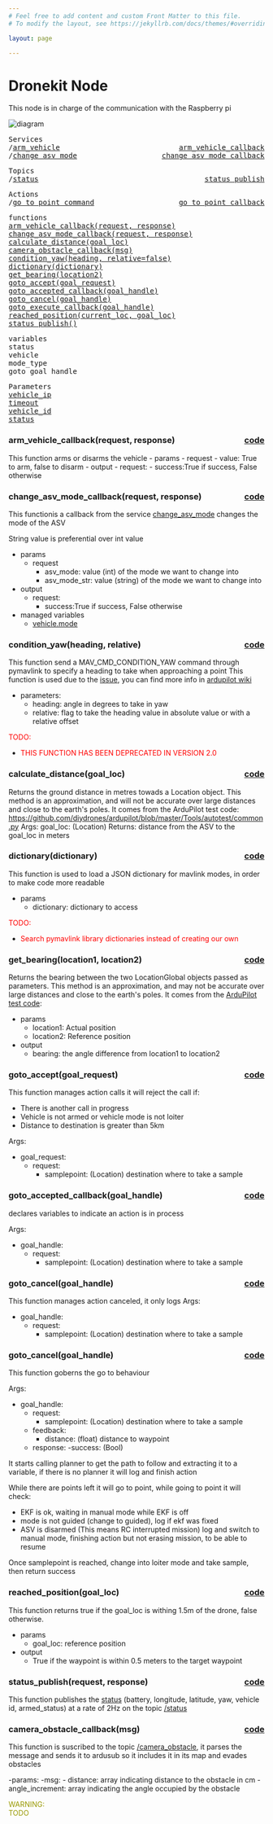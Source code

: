 ```yaml
---
# Feel free to add content and custom Front Matter to this file.
# To modify the layout, see https://jekyllrb.com/docs/themes/#overriding-theme-defaults

layout: page

---
```

<H1>Dronekit Node</H1> 

This node is in charge of the communication with the Raspberry pi

![diagram](../../../assets/dronekit.jpg)

<pre>
Services
/<a href="./services/arm_vehicle.html">arm_vehicle</a>  <a href="#arm_vehicle_callback" style="float:right;text-align:right;">arm_vehicle_callback</a>
/<a href="./services/change_asv_mode.html">change_asv_mode</a> <a href="#change_asv_mode_callback" style="float:right;text-align:right;">change_asv_mode_callback</a>
</pre>

<pre>
Topics
/<a href="./topics/status.html">status</a>  <a href="#status_publish" style="float:right;text-align:right;">status_publish</a>
</pre>

<pre>
Actions
/<a href="./actions/go_to.html">go_to_point_command</a> <a href="#go_to_point_callback" style="float:right;text-align:right;">go_to_point_callback</a>
</pre>

<pre>
functions
<a href="#arm_vehicle_callback">arm_vehicle_callback(request, response)</a>
<a href="#change_asv_mode_callback">change_asv_mode_callback(request, response)</a>
<a href="#calculate_distance">calculate_distance(goal_loc)</a>
<a href="#camera_obstacle_callback">camera_obstacle_callback(msg)</a>
<a href="#condition_yaw">condition_yaw(heading, relative=false)</a>
<a href="#dictionary">dictionary(dictionary)</a>
<a href="#get_bearing">get_bearing(location2)</a>
<a href="#goto_accept">goto_accept(goal_request)</a>
<a href="#goto_accepted_callback">goto_accepted_callback(goal_handle)</a>
<a href="#goto_cancel">goto_cancel(goal_handle)</a>
<a href="#goto_execute_callback">goto_execute_callback(goal_handle)</a>
<a href="#reached_position">reached_position(current_loc, goal_loc)</a>
<a href="#status_publish">status_publish()</a>
</pre>


<pre>
variables
<a id="self.status">status</a>
<a id="self.vehicle">vehicle</a>
<a id="self.mode_type">mode_type</a>
<a id="self.goto_goal_handle">goto_goal_handle</a>
</pre>

<pre>
Parameters
<a href="./parameters/vehicle_ip.html">vehicle_ip</a>
<a href="./parameters/timeout.html">timeout</a>
<a href="./parameters/vehicle_id.html">vehicle_id</a>
<a href="./parameters/status.html">status</a>
</pre>


<!-- %%%%%%%%%%%%%%%%%%%%%%%%% START OF FUNCTION DEFINITIONS AREA %%%%%%%%%%%%%%%%%%%%%%%%%% -->

<!-- %%%%%%%%%%%%%%%%%%%%%%%%%%%%%%%%%% ARM VEHICLE CALLBACK %%%%%%%%%%%%%%%%%%%%%%%%%%%%%%%%%%%%% -->

<H3>arm_vehicle_callback(request, response) <a href="https://github.com/AloePacci/ASV_Loyola_US/blob/1265f7548ce48155cd95fefedaae14bf958d1361/src/asv_loyola_us/asv_loyola_us/dronekit_node.py#L79" style="float:right;text-align:right;">code</a></H3>
<a id="arm_vehicle_callback"></a>
This function arms or disarms the vehicle
- params
  - request
    - value: True to arm, false to disarm
- output
  - request:
    - success:True if success, False otherwise



<!-- %%%%%%%%%%%%%%%%%%%%%%%%%%%%%%%%%% CHANGE ASV MODE CALLBACK %%%%%%%%%%%%%%%%%%%%%%%%%%%%%%%%%%%%% -->

<H3>change_asv_mode_callback(request, response) <a href="https://github.com/AloePacci/ASV_Loyola_US/blob/1265f7548ce48155cd95fefedaae14bf958d1361/src/asv_loyola_us/asv_loyola_us/dronekit_node.py#L193" style="float:right;text-align:right;">code</a></H3>
<a id="change_asv_mode_callback"></a>


This functionis a callback from the service [change_asv_mode](./404) changes the mode of the ASV

String value is preferential over int value

- params
  - request
    - asv_mode: value (int) of the mode we want to change into
    - asv_mode_str: value (string) of the mode we want to change into
- output
  - request:
    - success:True if success, False otherwise
- managed variables
  - <a href="#self.vehicle.mode">vehicle.mode</a>

<!-- %%%%%%%%%%%%%%%%%%%%%%%%%%%%%%%%%% CONDITION YAW %%%%%%%%%%%%%%%%%%%%%%%%%%%%%%%%%%%%% -->

<H3>condition_yaw(heading, relative) <a href="https://github.com/AloePacci/ASV_Loyola_US/blob/1265f7548ce48155cd95fefedaae14bf958d1361/src/asv_loyola_us/asv_loyola_us/dronekit_node.py#L137" style="float:right;text-align:right;">code</a></H3>
<a id="condition_yaw"></a>

This function send a MAV_CMD_CONDITION_YAW command through pymavlink to specify a heading to take when approaching a point
This function is used due to the [issue](https://github.com/diydrones/ardupilot/issues/2427), you can find more info in [ardupilot wiki](http://copter.ardupilot.com/wiki/common-mavlink-mission-command-messages-mav_cmd/#mav_cmd_condition_yaw)

- parameters:
  - heading: angle in degrees to take in yaw
  - relative: flag to take the heading value in absolute value or with a relative offset

<FONT COLOR="#ff0000"> TODO:<br>
- THIS FUNCTION HAS BEEN DEPRECATED IN VERSION 2.0</FONT>

<!-- %%%%%%%%%%%%%%%%%%%%%%%%%%%%%%%%%% CALCULATE DISTANCE %%%%%%%%%%%%%%%%%%%%%%%%%%%%%%%%%%%%% -->

<H3>calculate_distance(goal_loc) <a href="https://github.com/AloePacci/ASV_Loyola_US/blob/main/src/asv_loyola_us/asv_loyola_us/dronekit_node.py#L216" style="float:right;text-align:right;">code</a></H3>
<a id="calculate_distance"></a>

Returns the ground distance in metres towads a Location object.
This method is an approximation, and will not be accurate over large distances and close to the
earth's poles. It comes from the ArduPilot test code:
https://github.com/diydrones/ardupilot/blob/master/Tools/autotest/common.py
Args:
    goal_loc: (Location)
Returns:
    distance from the ASV to the goal_loc in meters



<!-- %%%%%%%%%%%%%%%%%%%%%%%%%%%%%%%%%% DICTIONARY %%%%%%%%%%%%%%%%%%%%%%%%%%%%%%%%%%%%% -->

<H3>dictionary(dictionary) <a href="https://github.com/AloePacci/ASV_Loyola_US/blob/1265f7548ce48155cd95fefedaae14bf958d1361/src/asv_loyola_us/asv_loyola_us/dronekit_node.py#L256" style="float:right;text-align:right;">code</a></H3>
<a id="dictionary"></a>

This function is used to load a JSON dictionary for mavlink modes, in order to make code more readable

- params
  - dictionary: dictionary to access

<FONT COLOR="#ff0000"> TODO:<br>
- Search pymavlink library dictionaries instead of creating our own</FONT>


<!-- %%%%%%%%%%%%%%%%%%%%%%%%%%%%%%%%%% GET BEARING %%%%%%%%%%%%%%%%%%%%%%%%%%%%%%%%%%%%% -->

<H3>get_bearing(location1, location2) <a href="https://github.com/AloePacci/ASV_Loyola_US/blob/1265f7548ce48155cd95fefedaae14bf958d1361/src/asv_loyola_us/asv_loyola_us/dronekit_node.py#L117" style="float:right;text-align:right;">code</a></H3>
<a id="get_bearing"></a>

Returns the bearing between the two LocationGlobal objects passed as parameters.
This method is an approximation, and may not be accurate over large distances and close to the earth's poles. It comes from the [ArduPilot test code](https://github.com/diydrones/ardupilot/blob/master/Tools/autotest/common.py`):

- params
  - location1: Actual position
  - location2: Reference position
- output
  - bearing: the angle difference from location1 to location2

<!-- %%%%%%%%%%%%%%%%%%%%%%%%%%%%%%%%%% GO TO ACCEPT%%%%%%%%%%%%%%%%%%%%%%%%%%%%%%%%%%%%% -->

<H3>goto_accept(goal_request) <a href="https://github.com/AloePacci/ASV_Loyola_US/blob/main/src/asv_loyola_us/asv_loyola_us/dronekit_node.py#L286" style="float:right;text-align:right;">code</a></H3>
<a id="goto_accept"></a>

This function manages action calls it will reject the call if:
- There is another call in progress
- Vehicle is not armed or vehicle mode is not loiter
- Distance to destination is greater than 5km

Args:
- goal_request:
  - request:
    - samplepoint: (Location) destination where to take a sample


<!-- %%%%%%%%%%%%%%%%%%%%%%%%%%%%%%%%%% GO TO ACCEPTED CALLBACK %%%%%%%%%%%%%%%%%%%%%%%%%%%%%%%%%%%%% -->

<H3>goto_accepted_callback(goal_handle) <a href="https://github.com/AloePacci/ASV_Loyola_US/blob/main/src/asv_loyola_us/asv_loyola_us/dronekit_node.py#L308" style="float:right;text-align:right;">code</a></H3>
<a id="goto_accepted_callback"></a>

declares variables to indicate an action is in process

Args:
- goal_handle:
  - request:
    - samplepoint: (Location) destination where to take a sample




<!-- %%%%%%%%%%%%%%%%%%%%%%%%%%%%%%%%%% GO TO CANCEL %%%%%%%%%%%%%%%%%%%%%%%%%%%%%%%%%%%%% -->

<H3>goto_cancel(goal_handle) <a href="https://github.com/AloePacci/ASV_Loyola_US/blob/main/src/asv_loyola_us/asv_loyola_us/dronekit_node.py#L286" style="float:right;text-align:right;">code</a></H3>
<a id="goto_cancel"></a>

This function manages action canceled, it only logs
Args:
- goal_handle:
  - request:
    - samplepoint: (Location) destination where to take a sample


<!-- %%%%%%%%%%%%%%%%%%%%%%%%%%%%%%%%%% GO TO EXECUTE CALLBACK %%%%%%%%%%%%%%%%%%%%%%%%%%%%%%%%%%%%% -->

<H3>goto_cancel(goal_handle) <a href="https://github.com/AloePacci/ASV_Loyola_US/blob/main/src/asv_loyola_us/asv_loyola_us/dronekit_node.py#L286" style="float:right;text-align:right;">code</a></H3>
<a id="goto_cancel"></a>

This function goberns the go to behaviour

Args:
- goal_handle:
  - request:
    - samplepoint: (Location) destination where to take a sample
  - feedback:
    - distance: (float) distance to waypoint
  - response:
    -success: (Bool)


It starts calling planner to get the path to follow and extracting it to a variable, if there is no planner it will log and finish action

While there are points left it will go to point, while going to point it will check:
- EKF is ok, waiting in manual mode while EKF is off
- mode is not guided (change to guided), log if ekf was fixed
- ASV is disarmed (This means RC interrupted mission) log and switch to manual mode, finishing action but not erasing mission, to be able to resume

Once samplepoint is reached, change into loiter mode and take sample, then return success





<!-- %%%%%%%%%%%%%%%%%%%%%%%%%%%%%%%%%% REACHED POSITION %%%%%%%%%%%%%%%%%%%%%%%%%%%%%%%%%%%%% -->
<H3>reached_position(goal_loc) <a href="https://github.com/AloePacci/ASV_Loyola_US/blob/1265f7548ce48155cd95fefedaae14bf958d1361/src/asv_loyola_us/asv_loyola_us/dronekit_node.py#L165" style="float:right;text-align:right;">code</a></H3>
<a id="reached_position"></a>
This function returns true if the goal_loc is withing 1.5m of the drone, false otherwise.

- params
  - goal_loc: reference position
- output
  - True if the waypoint is within 0.5 meters to the target waypoint

<!-- %%%%%%%%%%%%%%%%%%%%%%%%%%%%%%%%%% STATUS PUBLISH %%%%%%%%%%%%%%%%%%%%%%%%%%%%%%%%%%%%% -->

<H3>status_publish(request, response) <a href="https://github.com/AloePacci/ASV_Loyola_US/blob/1265f7548ce48155cd95fefedaae14bf958d1361/src/asv_loyola_us/asv_loyola_us/dronekit_node.py#L102" style="float:right;text-align:right;">code</a></H3>
<a id="status_publish"></a>

This function publishes the [status](./404) (battery, longitude, latitude, yaw, vehicle id, armed_status) at a rate of 2Hz on the topic [/status](./404)


<!-- %%%%%%%%%%%%%%%%%%%%%%%%%%%%%%%%%% STATUS PUBLISH %%%%%%%%%%%%%%%%%%%%%%%%%%%%%%%%%%%%% -->

<H3>camera_obstacle_callback(msg) <a href="https://github.com/AloePacci/ASV_Loyola_US/blob/1265f7548ce48155cd95fefedaae14bf958d1361/src/asv_loyola_us/asv_loyola_us/dronekit_node.py#L102" style="float:right;text-align:right;">code</a></H3>
<a id="camera_obstacle_callback"></a>

This function is suscribed to the topic <a href="/topics/camera_obstacle.html">/camera_obstacle</a>, it parses the message and sends it to ardusub so it includes it in its map and evades obstacles

-params:
  -msg:
    - distance: array indicating distance to the obstacle in cm
    - angle_increment: array indicating the angle occupied by the obstacle

<FONT COLOR="#999900"> WARNING:<br>
TODO</FONT>

<!-- %%%%%%%%%%%%%%%%%%%%%%%%%%%%%%%%%%%%%%%%%%%%%%%%%%%%%%%%%%%%%%%%%%%%%%% -->


